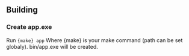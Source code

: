 ## Building

### Create app.exe
Run ```{make} app``` Where {make} is your make command (path can be set globaly).
bin/app.exe will be created.